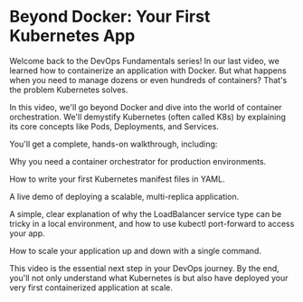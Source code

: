 # Beyond Docker: Your First Kubernetes App
Welcome back to the DevOps Fundamentals series! In our last video, we learned how to containerize an application with Docker. But what happens when you need to manage dozens or even hundreds of containers? That's the problem Kubernetes solves.

In this video, we'll go beyond Docker and dive into the world of container orchestration. We'll demystify Kubernetes (often called K8s) by explaining its core concepts like Pods, Deployments, and Services.

You'll get a complete, hands-on walkthrough, including:

Why you need a container orchestrator for production environments.

How to write your first Kubernetes manifest files in YAML.

A live demo of deploying a scalable, multi-replica application.

A simple, clear explanation of why the LoadBalancer service type can be tricky in a local environment, and how to use kubectl port-forward to access your app.

How to scale your application up and down with a single command.

This video is the essential next step in your DevOps journey. By the end, you'll not only understand what Kubernetes is but also have deployed your very first containerized application at scale.
